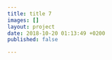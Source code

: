 ```yaml
---
title: title 7
images: []
layout: project
date: 2018-10-20 01:13:49 +0200
published: false

---
```

